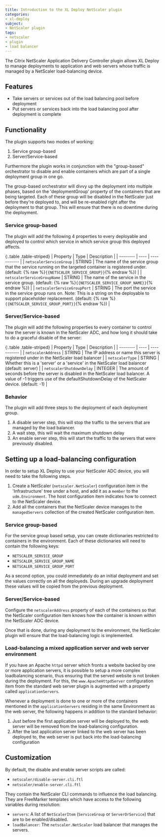 ```yaml
---
title: Introduction to the XL Deploy NetScaler plugin
categories:
- xl-deploy
subject:
- NetScaler plugin
tags:
- netscaler
- plugin
- load balancer
---
```


The Citrix NetScaler Application Delivery Controller plugin allows XL Deploy to manage deployments to application and web servers whose traffic is managed by a NetScaler load-balancing device. 

## Features

* Take servers or services out of the load balancing pool before deployment
* Put servers or services back into the load balancing pool after deployment is complete

## Functionality

The plugin supports two modes of working:

1. Service group-based
2. Server/Service-based

Furthermore the plugin works in conjunction with the "group-based" orchestrator to disable and enable containers which are part of a single deployment group in one go.

The group-based orchestrator will divvy up the deployment into multiple phases, based on the 'deploymentGroup' property of the containers that are being targeted. Each of these group will be disabled in the NetScaler just before they're deployed to, and will be re-enabled right after the deployment to that group. This will ensure that there is no downtime during the deployment.

### Service group-based

The plugin will add the following 4 properties to every deployable and deployed to control which service in which service group this deployed affects.

{:.table .table-striped}
| Property | Type | Description |
| -------- | ---- | ----------- |
| `netscalerServiceGroup` | STRING | The name of the service group that the service running on the targeted container is registered under. (default: {% raw %}`{{NETSCALER_SERVICE_GROUP}}`{% endraw %}) |
| `netscalerServiceGroupName` | STRING | The name of the service in the service group. (default: {% raw %}`{{NETSCALER_SERVICE_GROUP_NAME}}`{% endraw %}) |
| `netscalerServiceGroupPort` | STRING | The port the service in the service group runs on. Note: This is a string on the deployable to support placeholder replacement. (default: {% raw %}`{{NETSCALER_SERVICE_GROUP_PORT}}`{% endraw %}) |

### Server/Service-based

The plugin will add the following properties to every container to control how the server is known in the NetScaler ADC, and how long it should take to do a graceful disable of the server:

{:.table .table-striped}
| Property | Type | Description |
| -------- | ---- | ----------- |
| `netscalerAddress` | STRING | The IP address or name this server is registered under in the NetScaler load balancer |
| `netscalerType` | STRING | Whether this is a 'server' or a 'service' in the NetScaler load balancer (default: server) |
| `netscalerShutdownDelay` | INTEGER | The amount of seconds before the server is disabled in the NetScaler load balancer. A value of -1 triggers use of the defaultShutdownDelay of the NetScaler device. (default: -1) |

### Behavior

The plugin will add three steps to the deployment of each deployment group.

1. A disable server step, this will stop the traffic to the servers that are managed by the load balancer.
2. A wait step, this will wait the maximum shutdown delay
3. An enable server step, this will start the traffic to the servers that were previously disabled.

## Setting up a load-balancing configuration

In order to setup XL Deploy to use your NetScaler ADC device, you will need to take the following steps.

1. Create a NetScaler (`netscaler.NetScaler`) configuration item in the 'Infrastructure' tree under a host, and add it as a `member` to the `udm.Environment`. The host configuration item indicates how to connect to the NetScaler device.
2. Add all the containers that the NetScaler device manages to the `managedServers` collection of the created NetScaler configuration item.

### Service group-based

For the service group based setup, you can create dictionaries restricted to containers in the environment. Each of these dictionaries will need to contain the following keys:

- `NETSCALER_SERVICE_GROUP`
- `NETSCALER_SERVICE_GROUP_NAME`
- `NETSCALER_SERVICE_GROUP_PORT`

As a second option, you could immediately do an initial deployment and set the values correctly on all the deployeds. During an upgrade deployment these values will be copied from the previous deployment.

### Server/Service-based

Configure the `netscalerAddress` property of each of the containers so that the NetScaler configuration item knows how the container is known within the NetScaler ADC device.

Once that is done, during any deployment to the environment, the NetScaler plugin will ensure that the load-balancing logic is implemented.

### Load-balancing a mixed application server and web server environment

If you have an Apache `httpd` server which fronts a website backed by one or more application servers, it is possible to setup a more complex loadbalancing scenario, thus ensuring that the served website is not broken during the deployment. For this, the `www.ApacheHttpdServer` configuration item from the standard web server plugin is augmented with a property called `applicationServers`.

Whenever a deployment is done to one or more of the containers mentioned in the `applicationServers` residing in the same Environment as the web server, the following happens in addition to the standard behavior:

1. Just before the first application server will be deployed to, the web server will be removed from the load-balancing configuration.
2. After the last application server linked to the web server has been deployed to, the web server is put back into the load-balancing configuration

## Customization

By default, the disable and enable server scripts are called:

- `netscaler/disable-server.cli.ftl`
- `netscaler/enable-server.cli.ftl`

They contain the NetScaler CLI commands to influence the load balancing. They are FreeMarker templates which have access to the following variables during resolution:

- `servers`: A list of `NetScalerItem` (`ServiceGroup` or `ServerOrService`) that are to be enabled/disabled.
- `loadBalancer`: The `netscaler.NetScaler` load balancer that manages the servers.
